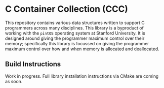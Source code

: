 # C Container Collection (CCC)

This repository contains various data structures written to support C programmers across many disciplines. This library is a byproduct of working with the `pintOS` operating system at Stanford University. It is designed around giving the programmer maximum control over their memory; specifically this library is focussed on giving the programmer maximum control over how and when memory is allocated and deallocated.

## Build Instructions

Work in progress. Full library installation instructions via CMake are coming as soon.

